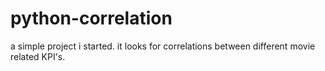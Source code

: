 # python-correlation
a simple project i started. it looks for correlations between different movie related KPI's. 

